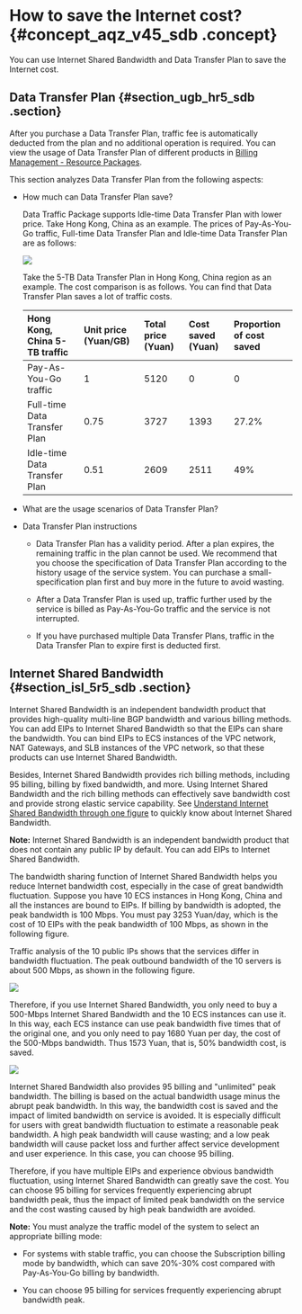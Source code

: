 # How to save the Internet cost? {#concept_aqz_v45_sdb .concept}

You can use Internet Shared Bandwidth and Data Transfer Plan to save the Internet cost.

## Data Transfer Plan {#section_ugb_hr5_sdb .section}

After you purchase a Data Transfer Plan, traffic fee is automatically deducted from the plan and no additional operation is required. You can view the usage of Data Transfer Plan of different products in [Billing Management - Resource Packages](https://expense.console.aliyun.com/?spm=5176.doc55774.2.5.zPwbsg#/flow/list/).

This section analyzes Data Transfer Plan from the following aspects:

-   How much can Data Transfer Plan save?

    Data Traffic Package supports Idle-time Data Transfer Plan with lower price. Take Hong Kong, China as an example. The prices of Pay-As-You-Go traffic, Full-time Data Transfer Plan and Idle-time Data Transfer Plan are as follows:

    ![](http://static-aliyun-doc.oss-cn-hangzhou.aliyuncs.com/assets/img/2450/1565791396830_en-US.jpg)

    Take the 5-TB Data Transfer Plan in Hong Kong, China region as an example. The cost comparison is as follows. You can find that Data Transfer Plan saves a lot of traffic costs.

    |Hong Kong, China 5-TB traffic|Unit price \(Yuan/GB\)|Total price \(Yuan\)|Cost saved \(Yuan\)|Proportion of cost saved|
    |:----------------------------|:---------------------|:-------------------|:------------------|:-----------------------|
    |Pay-As-You-Go traffic|1|5120|0|0|
    |Full-time Data Transfer Plan|0.75|3727|1393|27.2%|
    |Idle-time Data Transfer Plan|0.51|2609|2511|49%|

-   What are the usage scenarios of Data Transfer Plan?

-   Data Transfer Plan instructions

    -   Data Transfer Plan has a validity period. After a plan expires, the remaining traffic in the plan cannot be used. We recommend that you choose the specification of Data Transfer Plan according to the history usage of the service system. You can purchase a small-specification plan first and buy more in the future to avoid wasting.

    -   After a Data Transfer Plan is used up, traffic further used by the service is billed as Pay-As-You-Go traffic and the service is not interrupted.

    -   If you have purchased multiple Data Transfer Plans, traffic in the Data Transfer Plan to expire first is deducted first.


## Internet Shared Bandwidth {#section_isl_5r5_sdb .section}

Internet Shared Bandwidth is an independent bandwidth product that provides high-quality multi-line BGP bandwidth and various billing methods. You can add EIPs to Internet Shared Bandwidth so that the EIPs can share the bandwidth. You can bind EIPs to ECS instances of the VPC network, NAT Gateways, and SLB instances of the VPC network, so that these products can use Internet Shared Bandwidth.

Besides, Internet Shared Bandwidth provides rich billing methods, including 95 billing, billing by fixed bandwidth, and more. Using Internet Shared Bandwidth and the rich billing methods can effectively save bandwidth cost and provide strong elastic service capability. See [Understand Internet Shared Bandwidth through one figure](https://yq.aliyun.com/articles/185545?spm=a2c4g.11186623.2.6.bTGD2h) to quickly know about Internet Shared Bandwidth.

**Note:** Internet Shared Bandwidth is an independent bandwidth product that does not contain any public IP by default. You can add EIPs to Internet Shared Bandwidth.

The bandwidth sharing function of Internet Shared Bandwidth helps you reduce Internet bandwidth cost, especially in the case of great bandwidth fluctuation. Suppose you have 10 ECS instances in Hong Kong, China and all the instances are bound to EIPs. If billing by bandwidth is adopted, the peak bandwidth is 100 Mbps. You must pay 3253 Yuan/day, which is the cost of 10 EIPs with the peak bandwidth of 100 Mbps, as shown in the following figure.

Traffic analysis of the 10 public IPs shows that the services differ in bandwidth fluctuation. The peak outbound bandwidth of the 10 servers is about 500 Mbps, as shown in the following figure.

![](http://static-aliyun-doc.oss-cn-hangzhou.aliyuncs.com/assets/img/2450/1565791396832_en-US.png)

Therefore, if you use Internet Shared Bandwidth, you only need to buy a 500-Mbps Internet Shared Bandwidth and the 10 ECS instances can use it. In this way, each ECS instance can use peak bandwidth five times that of the original one, and you only need to pay 1680 Yuan per day, the cost of the 500-Mbps bandwidth. Thus 1573 Yuan, that is, 50% bandwidth cost, is saved.

![](http://static-aliyun-doc.oss-cn-hangzhou.aliyuncs.com/assets/img/2450/1565791397833_en-US.png)

Internet Shared Bandwidth also provides 95 billing and "unlimited" peak bandwidth. The billing is based on the actual bandwidth usage minus the abrupt peak bandwidth. In this way, the bandwidth cost is saved and the impact of limited bandwidth on service is avoided. It is especially difficult for users with great bandwidth fluctuation to estimate a reasonable peak bandwidth. A high peak bandwidth will cause wasting; and a low peak bandwidth will cause packet loss and further affect service development and user experience. In this case, you can choose 95 billing.

Therefore, if you have multiple EIPs and experience obvious bandwidth fluctuation, using Internet Shared Bandwidth can greatly save the cost. You can choose 95 billing for services frequently experiencing abrupt bandwidth peak, thus the impact of limited peak bandwidth on the service and the cost wasting caused by high peak bandwidth are avoided.

**Note:** You must analyze the traffic model of the system to select an appropriate billing mode:

-   For systems with stable traffic, you can choose the Subscription billing mode by bandwidth, which can save 20%-30% cost compared with Pay-As-You-Go billing by bandwidth.

-   You can choose 95 billing for services frequently experiencing abrupt bandwidth peak.


